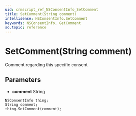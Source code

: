 ```yaml
---
uid: crmscript_ref_NSConsentInfo_SetComment
title: SetComment(String comment)
intellisense: NSConsentInfo.SetComment
keywords: NSConsentInfo, GetComment
so.topic: reference
---
```


# SetComment(String comment)

Comment regarding this specific consent

## Parameters

* **comment** String

```crmscript
NSConsentInfo thing;
String comment;
thing.SetComment(comment);
```

